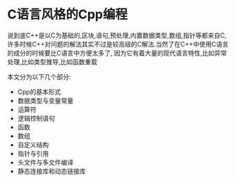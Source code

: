 # C语言风格的Cpp编程

说到底C++是以C为基础的,区块,语句,预处理,内置数据类型,数组,指针等都来自C,
许多时候C++对问题的解法其实不过是较高级的C解法.当然了在C++中使用C语言的成分的时候要比C语言中方便太多了,
因为它有着大量的现代语言特性,比如异常处理,比如类型推导,比如函数重载

本文分为以下几个部分:

+ Cpp的基本形式
+ 数据类型与变量常量
+ 运算符
+ 逻辑控制语句
+ 函数
+ 数组
+ 自定义结构
+ 指针与引用
+ 头文件与多文件编译
+ 静态连接库和动态链接库
